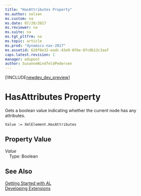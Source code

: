 ```yaml
---
title: "HasAttributes Property"
ms.author: solsen
ms.custom: na
ms.date: 07/20/2017
ms.reviewer: na
ms.suite: na
ms.tgt_pltfrm: na
ms.topic: article
ms.prod: "dynamics-nav-2017"
ms.assetid: 620f0e32-eadc-43e9-8f6e-8fc0b12c3aaf
caps.latest.revision: 1
manager: edupont
author: SusanneWindfeldPedersen
---
```


[!INCLUDE[newdev_dev_preview](../includes/newdev_dev_preview.md)]

# HasAttributes Property
Gets a boolean value indicating whether the current node has any attributes.  
```  
Value := XmlElement.HasAttributes  
```  
## Property Value
*Value*  
&emsp;Type: Boolean  
  
## See Also
[Getting Started with AL](../devenv-get-started.md)  
[Developing Extensions](../devenv-dev-overview.md)  
